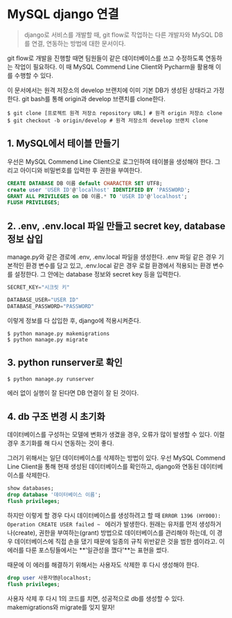 # MySQL django 연결

> django로 서비스를 개발할 때, git flow로 작업하는 다른 개발자와 MySQL DB를 연결, 연동하는 방법에 대한 문서이다. 

git flow로 개발을 진행할 때면 팀원들이 같은 데이터베이스를 쓰고 수정하도록 연동하는 작업이 필요하다. 이 때 MySQL Commend Line Client와 Pycharm을 활용해 이를 수행할 수 있다.

이 문서에서는 원격 저장소의 develop 브랜치에 이미 기본 DB가 생성된 상태라고 가정한다. git bash를 통해 origin과 develop 브랜치를 clone한다. 

```shell
$ git clone [프로젝트 원격 저장소 repository URL] # 원격 origin 저장소 clone 
$ git checkout -b origin/develop # 원격 저장소의 develop 브랜치 clone
```

 

## 1. MySQL에서 테이블 만들기

우선은 MySQL Commend Line Client으로 로그인하여 테이블을 생성해야 한다. 그리고 아이디와 비밀번호를 입력한 후 권한을 부여한다.

```sql
CREATE DATABASE DB 이름 default CHARACTER SET UTF8;
create user 'USER ID'@'localhost' IDENTIFIED BY 'PASSWORD';
GRANT ALL PRIVILEGES on DB 이름.* TO 'USER ID'@'localhost'; 
FLUSH PRIVILEGES;
```



## 2. .env, .env.local 파일 만들고 secret key, database 정보 삽입

manage.py와 같은 경로에 .env, .env.local 파일을 생성한다. .env 파일 같은 경우 기본적인 환경 변수를 담고 있고, .env.local 같은 경우 로컬 환경에서 적용되는 환경 변수를 설정한다. 그 안에는 database 정보와 secret key 등을 입력한다. 

```python
SECRET_KEY="시크릿 키"

DATABASE_USER="USER ID"
DATABASE_PASSWORD="PASSWORD"
```

이렇게 정보를 다 삽입한 후, django에 적용시켜준다. 

```shell
$ python manage.py makemigrations
$ python manage.py migrate
```



## 3. python runserver로 확인

```shell
$ python manage.py runserver
```

에러 없이 실행이 잘 된다면 DB 연결이 잘 된 것이다.



## 4. db 구조 변경 시 초기화

데이터베이스를 구성하는 모델에 변화가 생겼을 경우, 오류가 많이 발생할 수 있다. 이럴 경우 초기화를 해 다시 연동하는 것이 좋다. 

그러기 위해서는 일단 데이터베이스를 삭제하는 방법이 있다. 우선 MySQL Commend Line Client을 통해 현재 생성된 데이터베이스를 확인하고, django와 연동된 데이터베이스를 삭제한다.

```sql
show databases;
drop database '데이터베이스 이름';
flush privileges;
```

하지만 이렇게 할 경우 다시 데이터베이스를 생성하려고 할 때 `ERROR 1396 (HY000): Operation CREATE USER failed ~ ` 에러가 발생한다. 원래는 유저를 먼저 생성하거나(create), 권한을 부여하는(grant) 방법으로 데이터베이스를 관리해야 하는데, 이 경우 데이터베이스에 직접 손을 댔기 때문에 일종의 규칙 위반같은 것을 범한 셈이라고. 이 에러를 다룬 포스팅들에서는 **'일관성을 깼다'**는 표현을 썼다.  

때문에 이 에러를 해결하기 위해서는 사용자도 삭제한 후 다시 생성해야 한다.

```sql
drop user 사용자명@localhost;
flush privileges;
```

사용자 삭제 후 다시 1의 코드를 치면, 성공적으로 db를 생성할 수 있다. makemigrations와 migrate를 잊지 말자!

